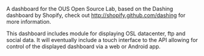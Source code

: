 A dashboard for the OUS Open Source Lab, based on the Dashing dashboard by Shopify, check out http://shopify.github.com/dashing for more information.

This dashboard includes module for displaying OSL datacenter, ftp and social data. It will eventually include a touch interface to the API allowing for control of the displayed dashboard via a web or Android app. 
